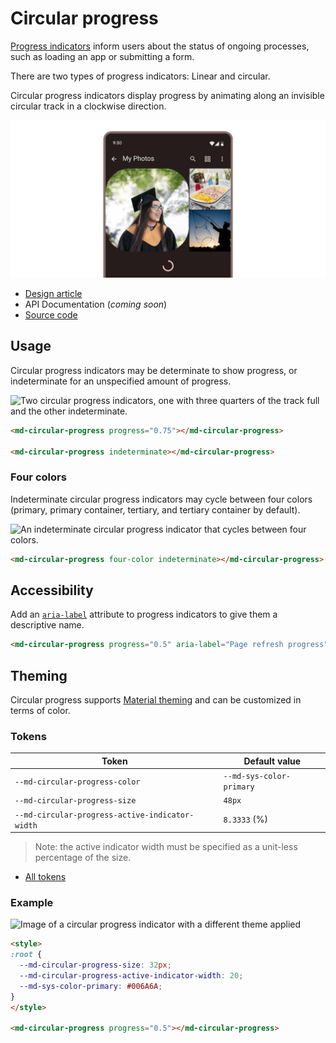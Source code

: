 <!-- catalog-only-start --><!-- ---
name: Circular Progress
dirname: circularprogress
-----><!-- catalog-only-end -->

<catalog-component-header image-align="end">
<catalog-component-header-title slot="title">

# Circular progress

<!--*
# Document freshness: For more information, see go/fresh-source.
freshness: { owner: 'lizmitchell' reviewed: '2023-05-02' }
tag: 'docType:reference'
*-->

<!-- go/md-circular-progress -->

<!-- [TOC] -->

[Progress indicators](https://m3.material.io/components/progress-indicators)<!-- {.external} -->
inform users about the status of ongoing processes, such as loading an app or
submitting a form.

There are two types of progress indicators: Linear and circular.

Circular progress indicators display progress by animating along an invisible
circular track in a clockwise direction.

</catalog-component-header-title>

![A circular progress indicator at the end of an image feed.](images/circularprogress/hero.png "Circular progress indicators are composed of an invisible track and an indicator")

</catalog-component-header>

*   [Design article](https://m3.material.io/components/progress-indicators)
    <!-- {.external} -->
*   API Documentation (*coming soon*)
*   [Source code](https://github.com/material-components/material-web/tree/main/circularprogress)
    <!-- {.external} -->

<!-- catalog-only-start -->

<!--

## Interactive Demo

{% playgroundexample dirname=dirname %}

-->

<!-- catalog-only-end -->

## Usage

Circular progress indicators may be determinate to show progress, or
indeterminate for an unspecified amount of progress.

<!-- github-only-start -->

![Two circular progress indicators, one with three quarters of the track full
and the other
indeterminate.](images/circularprogress/usage.gif "Determinate and indeterminate circular progress indicators.")

<!-- github-only-end -->
<!-- catalog-only-start -->

<!--

<div class="figure-wrapper">
  <figure
      style="justify-content:center;"
      title="Determinate and indeterminate circular progress indicators."
      aria-label="Two circular progress indicators, one with three quarters of the track full
and the other
indeterminate.">
    <md-circular-progress inert progress="0.75"></md-circular-progress>

    <md-circular-progress inert indeterminate></md-circular-progress>
  </figure>
</div>

-->

<!-- catalog-only-end -->

```html
<md-circular-progress progress="0.75"></md-circular-progress>

<md-circular-progress indeterminate></md-circular-progress>
```

### Four colors

Indeterminate circular progress indicators may cycle between four colors
(primary, primary container, tertiary, and tertiary container by default).

<!-- github-only-start -->

![An indeterminate circular progress indicator that cycles between four colors.](images/circularprogress/usage-four-color.gif "A four-color indeterminate circular progress indicator")

<!-- github-only-end -->
<!-- catalog-only-start -->

<!--

<div class="figure-wrapper">
  <figure
      style="justify-content:center;"
      title="A four-color indeterminate circular progress indicator"
      aria-label="An indeterminate circular progress indicator that cycles between four colors.">
    <md-circular-progress inert four-color indeterminate></md-circular-progress>
  </figure>
</div>

-->

<!-- catalog-only-end -->



```html
<md-circular-progress four-color indeterminate></md-circular-progress>
```

## Accessibility

Add an
[`aria-label`](https://developer.mozilla.org/en-US/docs/Web/Accessibility/ARIA/Attributes/aria-label)<!-- {.external} -->
attribute to progress indicators to give them a descriptive name.

```html
<md-circular-progress progress="0.5" aria-label="Page refresh progress"></md-circular-progress>
```

## Theming

Circular progress supports [Material theming](../theming.md) and can be
customized in terms of color.

### Tokens

Token                                           | Default value
----------------------------------------------- | ------------------------
`--md-circular-progress-color`                  | `--md-sys-color-primary`
`--md-circular-progress-size`                   | `48px`
`--md-circular-progress-active-indicator-width` | `8.3333` (%)

> Note: the active indicator width must be specified as a unit-less percentage
> of the size.

*   [All tokens](https://github.com/material-components/material-web/blob/main/tokens/_md-comp-circular-progress-indicator.scss)
    <!-- {.external} -->

### Example

<!-- github-only-start -->

![Image of a circular progress indicator with a different theme applied](images/circularprogress/theming.png "Circular progress indicator theming example.")

<!-- github-only-end -->
<!-- catalog-only-start -->

<!--

<div class="figure-wrapper">
  <figure
      style="justify-content:center;align-items:center;"
      class="styled-example"
      title="Circular progress indicator theming example."
      aria-label="Image of a circular progress indicator with a different theme applied">
    <style>
      .styled-example {
        background-color: white;
        --md-circular-progress-size: 32px;
        --md-circular-progress-active-indicator-width: 20;
        --md-sys-color-primary: #006A6A;
      }
    </style>

    <md-circular-progress inert progress="0.5"></md-circular-progress>
  </figure>
</div>

-->

<!-- catalog-only-end -->



```html
<style>
:root {
  --md-circular-progress-size: 32px;
  --md-circular-progress-active-indicator-width: 20;
  --md-sys-color-primary: #006A6A;
}
</style>

<md-circular-progress progress="0.5"></md-circular-progress>
```
